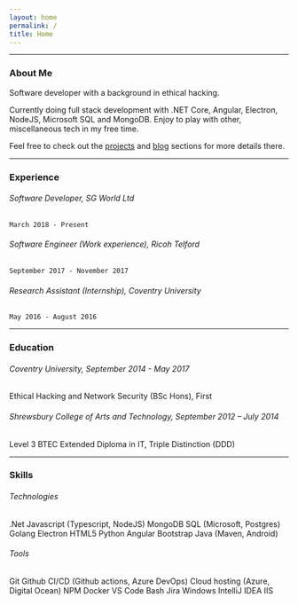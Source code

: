 ```yaml
---
layout: home
permalink: /
title: Home
---
```


---

### About Me

Software developer with a background in ethical hacking. 

Currently doing full stack development with .NET Core, Angular, Electron, NodeJS, Microsoft SQL and MongoDB. Enjoy to play with other, miscellaneous tech in my free time. 

Feel free to check out the [projects](/projects) and [blog](/blog) sections for more details there. 

---

### Experience

###### Software Developer, SG World Ltd 
`March 2018 - Present`

###### Software Engineer (Work experience), Ricoh Telford 
`September 2017 - November 2017`

###### Research Assistant (Internship), Coventry University 
`May 2016 - August 2016`

---

### Education

###### Coventry University, September 2014 - May 2017
Ethical Hacking and Network Security (BSc Hons), First

###### Shrewsbury College of Arts and Technology, September 2012 – July 2014 
Level 3 BTEC Extended Diploma in IT, Triple Distinction (DDD)

---

### Skills

###### Technologies

<span class="badge badge-secondary">.Net</span>
<span class="badge badge-secondary">Javascript (Typescript, NodeJS)</span>
<span class="badge badge-secondary">MongoDB</span>
<span class="badge badge-secondary">SQL (Microsoft, Postgres)</span>
<span class="badge badge-secondary">Golang</span>
<span class="badge badge-secondary">Electron</span>
<span class="badge badge-secondary">HTML5</span>
<span class="badge badge-secondary">Python</span>
<span class="badge badge-secondary">Angular</span>
<span class="badge badge-secondary">Bootstrap</span>
<span class="badge badge-secondary">Java (Maven, Android)</span>

###### Tools

<span class="badge badge-secondary">Git</span>
<span class="badge badge-secondary">Github</span>
<span class="badge badge-secondary">CI/CD (Github actions, Azure DevOps)</span>
<span class="badge badge-secondary">Cloud hosting (Azure, Digital Ocean)</span>
<span class="badge badge-secondary">NPM</span>
<span class="badge badge-secondary">Docker</span>
<span class="badge badge-secondary">VS Code</span>
<span class="badge badge-secondary">Bash</span>
<span class="badge badge-secondary">Jira</span>
<span class="badge badge-secondary">Windows</span>
<span class="badge badge-secondary">IntelliJ IDEA</span>
<span class="badge badge-secondary">IIS</span>
